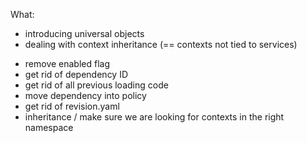 What:
* introducing universal objects
* dealing with context inheritance (== contexts not tied to services)


- remove enabled flag
- get rid of dependency ID
- get rid of all previous loading code
- move dependency into policy
- get rid of revision.yaml
- inheritance / make sure we are looking for contexts in the right namespace

